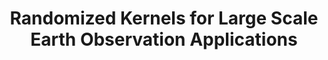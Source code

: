 ---
title: "Randomized Kernels for Large Scale Earth Observation Applications"
img: "fourierfourier.webp"
image_alt: "Randomized Kernels Image"
link: "./randomized_kernels/content"
description: |
  Kernel methods are powerful machine learning algorithms, widely used in remote sensing and geosciences. This paper introduces an efficient kernel method for fast statistical retrieval of atmospheric and biophysical parameters. The method approximates a kernel matrix with projections on random bases sampled from the Fourier domain.
references: []
type: "code"
layout: "single"
---